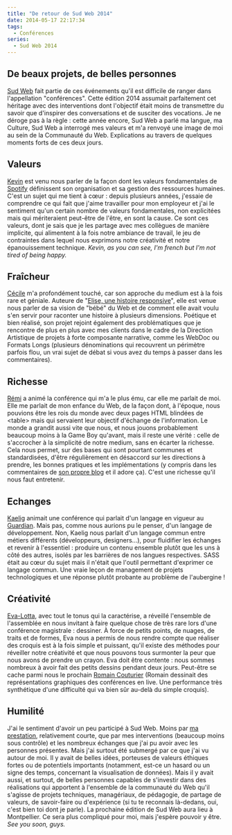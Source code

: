 ```yaml
---
title: "De retour de Sud Web 2014"
date: 2014-05-17 22:17:34
tags:
  - Conférences
series:
  - Sud Web 2014
---
```


## De beaux projets, de belles personnes

[Sud Web](http://sudweb.fr/2014/ "Site de Sud Web, édition 2014") fait partie de ces événements qu'il est difficile de ranger dans l'appellation "conférences". Cette édition 2014 assumait parfaitement cet héritage avec des interventions dont l'objectif était moins de transmettre du savoir que d'inspirer des conversations et de susciter des vocations. Je ne déroge pas à la règle&nbsp;: cette année encore, Sud Web a parlé ma langue, ma Culture, Sud Web a interrogé mes valeurs et m'a renvoyé une image de moi au sein de la Communauté du Web. Explications au travers de quelques moments forts de ces deux jours.

<!-- more -->

## Valeurs

[Kevin](http://sudweb.fr/2014/orateurs.html#kevin-goldsmith "Kevin Goldsmith, amoureux de la France et de la Toscane") est venu nous parler de la façon dont les valeurs fondamentales de [Spotify](https://www.spotify.com/fr/ "Spotify") définissent son organisation et sa gestion des ressources humaines. C'est un sujet qui me tient à cœur&nbsp;: depuis plusieurs années, j'essaie de comprendre ce qui fait que j'aime travailler pour mon employeur et j'ai le sentiment qu'un certain nombre de valeurs fondamentales, non explicitées mais qui mériteraient peut-être de l'être, en sont la cause. Ce sont ces valeurs, dont je sais que je les partage avec mes collègues de manière implicite, qui alimentent à la fois notre ambiance de travail, le jeu de contraintes dans lequel nous exprimons notre créativité et notre épanouissement technique. _Kevin, as you can see, I'm french but I'm not tired of being happy._

## Fraîcheur

[Cécile](http://sudweb.fr/2014/orateurs.html#cecile-habran "Cécile Habran, le bébé le plus chou du Web") m'a profondément touché, car son approche du medium est à la fois rare et géniale. Auteure de "[Elise, une histoire responsive](http://cecile-habran.be/tfe/ "Elise, une histoire responsive")", elle est venue nous parler de sa vision de "bébé" du Web et de comment elle avait voulu s'en servir pour raconter une histoire à plusieurs dimensions. Poétique et bien réalisé, son projet rejoint également des problématiques que je rencontre de plus en plus avec mes clients dans le cadre de la Direction Artistique de projets à forte composante narrative, comme les WebDoc ou Formats Longs (plusieurs dénominations qui recouvrent un périmètre parfois flou, un vrai sujet de débat si vous avez du temps à passer dans les commentaires).

## Richesse

[Rémi](http://sudweb.fr/2014/orateurs.html#remi-parmentier "Rémi, éleveur de Chaos sous GBA") a animé la conférence qui m'a le plus ému, car elle me parlait de moi. Elle me parlait de mon enfance du Web, de la façon dont, à l'époque, nous pouvions être les rois du monde avec deux pages HTML blindées de &lt;table&gt; mais qui servaient leur objectif d'échange de l'information. Le monde a grandit aussi vite que nous, et nous jouons probablement beaucoup moins à la Game Boy qu'avant, mais il reste une vérité&nbsp;: celle de s'accrocher à la simplicité de notre medium, sans en écarter la richesse. Cela nous permet, sur des bases qui sont pourtant communes et standardisées, d'être régulièrement en désaccord sur les directions à prendre, les bonnes pratiques et les implémentations (y compris dans les commentaires de [son propre blog](http://www.hteumeuleu.fr/ "HTeuMeuLeu.fr") et il adore ça). C'est une richesse qu'il nous faut entretenir.

## Echanges

[Kaelig](http://sudweb.fr/2014/orateurs.html#kaelig-deloumeau-prigent "Kaelig, Peter Parker des moquettes") animait une conférence qui parlait d'un langage en vigueur au [Guardian](http://www.theguardian.com/uk "The Guardian"). Mais pas, comme nous aurions pu le penser, d'un langage de développement. Non, Kaelig nous parlait d'un langage commun entre métiers différents (développeurs, designers…), pour fluidifier les échanges et revenir à l'essentiel&nbsp;: produire un contenu ensemble plutôt que les uns à côté des autres, isolés par les barrières de nos langues respectives. SASS était au cœur du sujet mais il n'était que l'outil permettant d'exprimer ce langage commun. Une vraie leçon de management de projets technologiques et une réponse plutôt probante au problème de l'aubergine&nbsp;!

## Créativité

[Eva-Lotta](http://sudweb.fr/2014/orateurs.html#eva-lotta-lamm "Eva-Lotta, reine du Tombow Dual Brush ABT N75 (oui, c"), avec tout le tonus qui la caractérise, a réveillé l'ensemble de l'assemblée en nous invitant à faire quelque chose de très rare lors d'une conférence magistrale&nbsp;: dessiner. À force de petits points, de nuages, de traits et de formes, Eva nous a permis de nous rendre compte que réaliser des croquis est à la fois simple et puissant, qu'il existe des méthodes pour réveiller notre créativité et que nous pouvons tous surmonter la peur que nous avons de prendre un crayon. Eva doit être contente&nbsp;: nous sommes nombreux à avoir fait des petits dessins pendant deux jours. Peut-être se cache parmi nous le prochain [Romain Couturier](http://www.terredagile.com/ "Romain Couturier, l") (Romain dessinait des représentations graphiques des conférences en live. Une performance très synthétique d'une difficulté qui va bien sûr au-delà du simple croquis).

## Humilité

J'ai le sentiment d'avoir un peu participé à Sud Web. Moins par [ma prestation](/2014/05/sudweb-2014-lidee-au-projet-genese-dune-lightning-talk/ "Beaucoup de bruit pour rien"), relativement courte, que par mes interventions (beaucoup moins sous contrôle) et les nombreux échanges que j'ai pu avoir avec les personnes présentes. Mais j'ai surtout été submergé par ce que j'ai vu autour de moi. Il y avait de belles idées, porteuses de valeurs éthiques fortes ou de potentiels importants (notamment, est-ce un hasard ou un signe des temps, concernant la visualisation de données). Mais il y avait aussi, et surtout, de belles personnes capables de s'investir dans des réalisations qui apportent à l'ensemble de la communauté du Web qu'il s'agisse de projets techniques, managériaux, de pédagogie, de partage de valeurs, de savoir-faire ou d'expérience (si tu te reconnais là-dedans, oui, c'est bien toi dont je parle). La prochaine édition de Sud Web aura lieu à Montpellier. Ce sera plus compliqué pour moi, mais j'espère pouvoir y être. _See you soon, guys._
